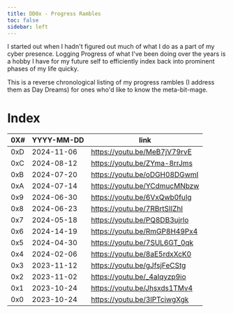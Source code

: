 ```yaml
---
title: DD0x - Progress Rambles
toc: false
sidebar: left
---
```


I started out when I hadn't figured out much of what I do as a part of my cyber presence. Logging Progress of what I've been doing over the years is a hobby I have for my future self to efficiently index back into prominent phases of my life quicky.  

This is a reverse chronological listing of my progress rambles (I address them as Day Dreams) for ones who'd like to know the meta-bit-mage.

# Index

| 0X# | YYYY-MM-DD | link                         |
|-----|------------|------------------------------|
| 0xD | 2024-11-06 | https://youtu.be/MeB7jV79rvE |
| 0xC | 2024-08-12 | https://youtu.be/ZYma-8rrJms |
| 0xB | 2024-07-20 | https://youtu.be/oDGH08DGwmI |
| 0xA | 2024-07-14 | https://youtu.be/YCdmucMNbzw |
| 0x9 | 2024-06-30 | https://youtu.be/6VxQwb0fuIg |
| 0x8 | 2024-06-23 | https://youtu.be/7RBrtSIlZhI |
| 0x7 | 2024-05-18 | https://youtu.be/PQ8DB3ujrlo |
| 0x6 | 2024-14-19 | https://youtu.be/RmGP8H49Px4 |
| 0x5 | 2024-04-30 | https://youtu.be/7SUL6GT_0qk |
| 0x4 | 2024-02-06 | https://youtu.be/8aE5rdxXcK0 |
| 0x3 | 2023-11-12 | https://youtu.be/gJfsjFeCStg |
| 0x2 | 2023-11-02 | https://youtu.be/_4aIqyzp9io |
| 0x1 | 2023-10-24 | https://youtu.be/Jhsxds1TMv4 |
| 0x0 | 2023-10-24 | https://youtu.be/3lPTciwgXgk |


